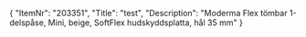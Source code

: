 {
  "ItemNr": "203351",
  "Title": "test",
  "Description": "Moderma Flex tömbar 1-delspåse, Mini, beige, SoftFlex hudskyddsplatta, hål 35 mm"
}